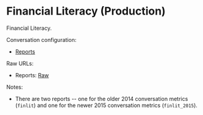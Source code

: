 # Financial Literacy (Production)

Financial Literacy.

Conversation configuration:

* [Reports](reports.json)

Raw URLs:

* Reports: [Raw](https://raw.githubusercontent.com/praekelt/go-equity-nation/develop/financial-literacy-prd/reports.json)

Notes:

* There are two reports -- one for the older 2014 conversation metrics
  (`finlit`) and one for the newer 2015 conversation metrics (`finlit_2015`).
